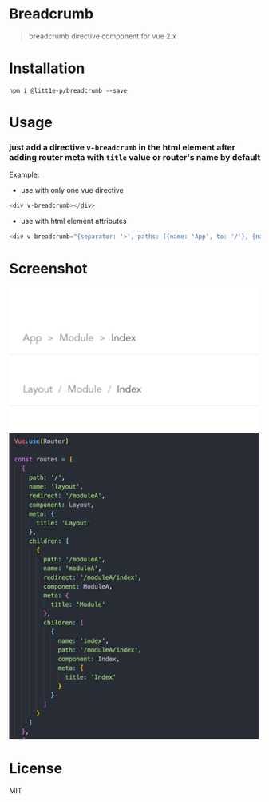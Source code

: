# Breadcrumb

> breadcrumb directive component for vue 2.x

# Installation

```shell
npm i @litt1e-p/breadcrumb --save
```

# Usage

### just add a directive `v-breadcrumb` in the html element after adding router meta with `title` value or router's name by default

Example:


- use with only one vue directive

```js
<div v-breadcrumb></div>
```

- use with html element attributes

```js
<div v-breadcrumb="{separator: '>', paths: [{name: 'App', to: '/'}, {name: 'Module'}, {name: 'Index'},]}"></div>
```

# Screenshot

<img src="https://github.com/litt1e-p/breadcrumb/raw/master/screenshot.png" width=500>

<img src="https://github.com/litt1e-p/breadcrumb/raw/master/screenshot2.png" width=500>

# License

MIT
